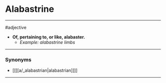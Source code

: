 # Alabastrine
---
#adjective
- **Of, pertaining to, or like, alabaster.**
	- _Example: alabastrine limbs_
---
### Synonyms
- [[[[a/_alabastrian|alabastrian]]]]
---

